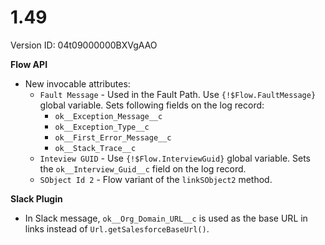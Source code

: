 # 1.49

Version ID: 04t09000000BXVgAAO

**Flow API**

-   New invocable attributes:
    -   `Fault Message` - Used in the Fault Path. Use `{!$Flow.FaultMessage}`
        global variable. Sets following fields on the log record:
        -   `ok__Exception_Message__c`
        -   `ok__Exception_Type__c`
        -   `ok__First_Error_Message__c`
        -   `ok__Stack_Trace__c`
    -   `Inteview GUID` - Use `{!$Flow.InterviewGuid}` global variable. Sets the
        `ok__Interview_Guid__c` field on the log record.
    -   `SObject Id 2` - Flow variant of the `linkSObject2` method.

**Slack Plugin**

-   In Slack message, `ok__Org_Domain_URL__c` is used as the base URL in links
    instead of `Url.getSalesforceBaseUrl()`.
